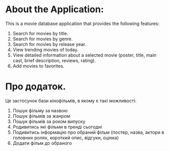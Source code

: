 # About the Application:

This is a movie database application that provides the following features:

1. Search for movies by title.
2. Search for movies by genre.
3. Search for movies by release year.
4. View trending movies of today.
5. View detailed information about a selected movie (poster, title, main cast,
   brief description, reviews, rating).
6. Add movies to favorites.

# Про додаток.

Це застосунок бази кінофільмів, в якому є такі можливості:

1. Пошук фільму за назвою
2. Пошук фільмів за жанром
3. Пошук фільмів за роком випуску
4. Родивитись які фільми в тренді сьогодні
5. Подивитись інформацію про обраний фільм (постер, назва, актори в головних
   ролях, короткий опис, відгуки, оцінка)
6. Додати фільм до обраного
